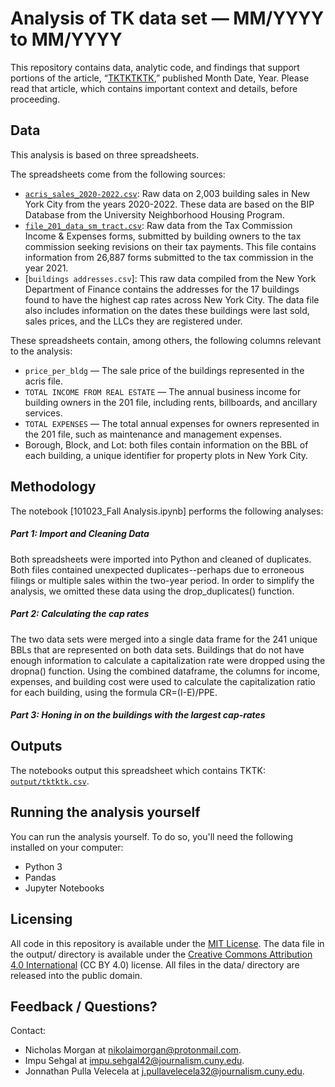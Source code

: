 # Analysis of TK data set — MM/YYYY to MM/YYYY

This repository contains data, analytic code, and findings that support portions of the article, “[TKTKTKTK](https://www.google.com),” published Month Date, Year. Please read that article, which contains important context and details, before proceeding.

## Data

This analysis is based on three spreadsheets.

The spreadsheets come from the following sources:

  - [`acris_sales_2020-2022.csv`](data/acris_sales_2020-2022.csv): Raw data on 2,003 building sales in New York City from the years 2020-2022. These data are based on the BIP Database from the University Neighborhood Housing Program. 
  - [`file_201_data_sm_tract.csv`](file_201_data_sm_tract.csv): Raw data from the Tax Commission Income & Expenses forms, submitted by building owners to the tax commission seeking revisions on their tax payments. This file contains information from 26,887 forms submitted to the tax commission in the year 2021.
  - [`buildings addresses.csv`]: This raw data compiled from the New York Department of Finance contains the addresses for the 17 buildings found to have the highest cap rates across New York City. The data file also includes information on the dates these buildings were last sold, sales prices, and the LLCs they are registered under.


These spreadsheets contain, among others, the following columns relevant to the analysis:

- `price_per_bldg` — The sale price of the buildings represented in the acris file.
- `TOTAL INCOME FROM REAL ESTATE` — The annual business income for building owners in the 201 file, including rents, billboards, and ancillary services. 
- `TOTAL EXPENSES` — The total annual expenses for owners represented in the 201 file, such as maintenance and management expenses.
- Borough, Block, and Lot: both files contain information on the BBL of each building, a unique identifier for property plots in New York City.



## Methodology

The notebook [101023_Fall Analysis.ipynb] performs the following analyses:

##### Part 1: Import and Cleaning Data

Both spreadsheets were imported into Python and cleaned of duplicates. Both files contained unexpected duplicates--perhaps due to erroneous filings or multiple sales within the two-year period. In order to simplify the analysis, we omitted these data using the drop_duplicates() function.

##### Part 2: Calculating the cap rates

The two data sets were merged into a single data frame for the 241 unique BBLs that are represented on both data sets. Buildings that do not have enough information to calculate a capitalization rate were dropped using the dropna() function. Using the combined dataframe, the columns for income, expenses, and building cost were used to calculate the capitalization ratio for each building, using the formula CR=(I-E)/PPE.

##### Part 3: Honing in on the buildings with the largest cap-rates


## Outputs

The notebooks output this spreadsheet which contains TKTK: [`output/tktktk.csv`](output/tktktk.csv).

## Running the analysis yourself

You can run the analysis yourself. To do so, you'll need the following installed on your computer:

- Python 3
- Pandas
- Jupyter Notebooks

## Licensing

All code in this repository is available under the [MIT License](https://opensource.org/licenses/MIT). The data file in the output/ directory is available under the [Creative Commons Attribution 4.0 International](https://creativecommons.org/licenses/by/4.0/) (CC BY 4.0) license. All files in the data/ directory are released into the public domain.

## Feedback / Questions?

Contact: 
  - Nicholas Morgan at nikolaimorgan@protonmail.com.
  - Impu Sehgal at impu.sehgal42@journalism.cuny.edu.
  - Jonnathan Pulla Velecela at j.pullavelecela32@journalism.cuny.edu. 
